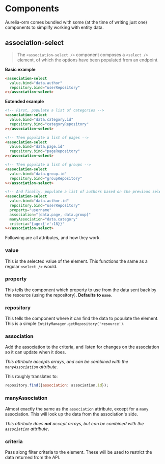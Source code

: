 # Components

Aurelia-orm comes bundled with some (at the time of writing just one) components to simplify working with entity data.

## association-select

> The `<association-select />` component composes a `<select />` element, of which the options have been populated from an endpoint.

**Basic example**

```html
<association-select
  value.bind="data.author"
  repository.bind="userRepository"
></association-select>
```

**Extended example**

```html
<!-- First, populate a list of categories -->
<association-select
  value.bind="data.category.id"
  repository.bind="categoryRepository"
></association-select>

<!-- Then populate a list of pages -->
<association-select
  value.bind="data.page.id"
  repository.bind="pageRepository"
></association-select>

<!-- Then populate a list of groups -->
<association-select
  value.bind="data.group.id"
  repository.bind="groupRepository"
></association-select>

<!-- And finally, populate a list of authors based on the previous selects -->
<association-select
  value.bind="data.author.id"
  repository.bind="userRepository"
  property="username"
  association="[data.page, data.group]"
  manyAssociation="data.category"
  criteria="{age:{'>':18}}"
></association-select>
```

Following are all attributes, and how they work.

### value

This is the selected value of the element. This functions the same as a regular `<select />` would.

### property

This tells the component which property to use from the data sent back by the resource (using the repository). **Defaults to `name`**.

### repository

This tells the component where it can find the data to populate the element. This is a simple `EntityManager.getRepository('resource')`.

### association

Add the association to the criteria, and listen for changes on the association so it can update when it does.

_This attribute accepts arrays, and can be combined with the `manyAssociation` attribute_.

This roughly translates to:

```javascript
repository.find({association: association.id});
```

### manyAssociation

Almost exactly the same as the `association` attribute, except for a `many` association. This will look up the data from the association's side. 

_This attribute does **not** accept arrays, but can be combined with the `association` attribute_.

### criteria

Pass along filter criteria to the element. These will be used to restrict the data returned from the API.
